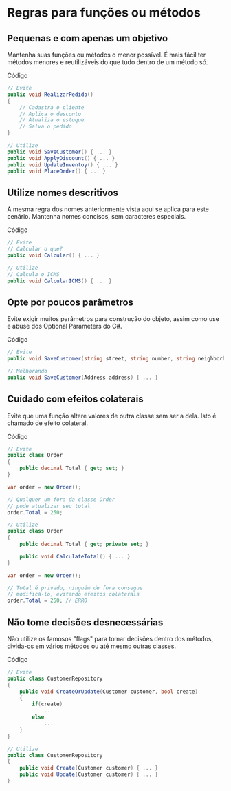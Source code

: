 # Regras para funções ou métodos

## Pequenas e com apenas um objetivo

Mantenha suas funções ou métodos o menor possível. É mais fácil ter métodos menores e reutilizáveis do que tudo dentro de um método só.

Código

```cs
// Evite
public void RealizarPedido() 
{ 
    // Cadastra o cliente
    // Aplica o desconto
    // Atualiza o estoque
    // Salva o pedido
}

// Utilize
public void SaveCustomer() { ... }
public void ApplyDiscount() { ... }
public void UpdateInventoy() { ... }
public void PlaceOrder() { ... }
```

## Utilize nomes descritivos

A mesma regra dos nomes anteriormente vista aqui se aplica para este cenário. Mantenha nomes concisos, sem caracteres especiais.

Código

```cs
// Evite
// Calcular o que?
public void Calcular() { ... }

// Utilize
// Calcula o ICMS
public void CalcularICMS() { ... }
```

## Opte por poucos parâmetros

Evite exigir muitos parâmetros para construção do objeto, assim como use e abuse dos Optional Parameters do C#.

Código
```cs
// Evite
public void SaveCustomer(string street, string number, string neighborhood, string city, string state, string country, string zipCode) { ... }

// Melhorando
public void SaveCustomer(Address address) { ... }
```

## Cuidado com efeitos colaterais

Evite que uma função altere valores de outra classe sem ser a dela. Isto é chamado de efeito colateral.

Código

```cs
// Evite
public class Order 
{
    public decimal Total { get; set; }
}

var order = new Order();

// Qualquer um fora da classe Order 
// pode atualizar seu total
order.Total = 250; 
```

```cs
// Utilize
public class Order 
{
    public decimal Total { get; private set; }

    public void CalculateTotal() { ... }
}

var order = new Order();

// Total é privado, ninguém de fora consegue 
// modificá-lo, evitando efeitos colaterais
order.Total = 250; // ERRO
```

## Não tome decisões desnecessárias

Não utilize os famosos "flags" para tomar decisões dentro dos métodos, divida-os em vários métodos ou até mesmo outras classes.

Código

```cs
// Evite
public class CustomerRepository 
{
    public void CreateOrUpdate(Customer customer, bool create)
    {
        if(create)
            ...
        else
            ...
    }
}
```

```cs
// Utilize
public class CustomerRepository 
{
    public void Create(Customer customer) { ... }
    public void Update(Customer customer) { ... }
}
```

